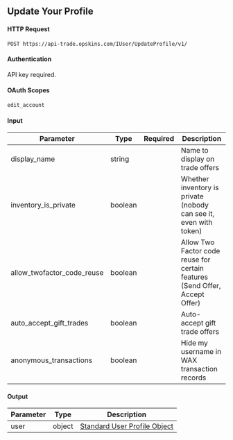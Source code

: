 ## Update Your Profile

#### HTTP Request

`POST https://api-trade.opskins.com/IUser/UpdateProfile/v1/`

#### Authentication

API key required.

#### OAuth Scopes
`edit_account`

#### Input

Parameter | Type | Required   | Description
--------- | -----| :--------: | -----------
display_name | string  |  | Name to display on trade offers
inventory_is_private | boolean |  | Whether inventory is private (nobody can see it, even with token)
allow_twofactor_code_reuse | boolean |  | Allow Two Factor code reuse for certain features (Send Offer, Accept Offer)
auto_accept_gift_trades | boolean | | Auto-accept gift trade offers
anonymous_transactions | boolean | | Hide my username in WAX transaction records
    
#### Output

Parameter | Type | Description
--------- | -----| -------- 
user     | object | [Standard User Profile Object](/IUser.md#standard-user-profile-object)
